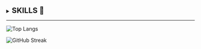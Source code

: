 <details>
<summary><strong style="font-size: 20px;">SKILLS 🌟</strong></summary>
 
## Skills 💻 
<div>
  <img src="https://github.com/devicons/devicon/blob/master/icons/html5/html5-original.svg" title="HTML5" width="40" height="40"/>
  <img src="https://github.com/devicons/devicon/blob/master/icons/css3/css3-original.svg"  title="CSS3"width="40" height="40"/>
  <img src="https://github.com/devicons/devicon/blob/master/icons/javascript/javascript-original.svg" title="JavaScript" width="40" height="40"/>
<!--   <img src="https://github.com/devicons/devicon/blob/master/icons/python/python-original.svg" title="Python" width="40" height="40"/> -->
  <img src="https://github.com/devicons/devicon/blob/master/icons/bash/bash-original.svg" title="Bash" width="40" height="40"/>
</div>

## Tools 🧰
<div>
  <img src="https://github.com/devicons/devicon/blob/master/icons/mysql/mysql-original.svg" title="MySQL" width="40" height="40"/>
  <img src="https://github.com/devicons/devicon/blob/master/icons/mongodb/mongodb-original.svg" title="MongoDB" width="40" height="40"/>
<!--   <img src="https://github.com/devicons/devicon/blob/master/icons/postgresql/postgresql-original.svg" title="PostgresSQL" width="40" height="40"/> -->
  <img src="https://github.com/devicons/devicon/blob/master/icons/git/git-original.svg" title="Git" width="40" height="40"/>
  
</div>

## Skills in learning 🧑‍🎓
<div>
<!--   <img src="https://github.com/devicons/devicon/blob/master/icons/docker/docker-plain.svg" title="Docker" width="40" height="40"/> -->
  <img src="https://github.com/devicons/devicon/blob/master/icons/react/react-original.svg" title="React" width="40" height="40"/>
<!--  <img src="https://github.com/devicons/devicon/blob/master/icons/tailwindcss/tailwindcss-plain.svg" title="TailwindCSS" height="40"> -->
</div>
</details>

<hr>

![Top Langs](https://github-readme-stats.vercel.app/api/top-langs/?username=JHONATAN2022&langs_count=10&show_icons=true&line_height=20&title_color=7A7ADB&text_color=D3D3D3&bg_color=0,000000,130F40&layout=compact&hide_border=true)
<!--![](http://github-profile-summary-cards.vercel.app/api/cards/productive-time?username=jhonatan2022&theme=nightowl&utcOffset=8) -->

![GitHub Streak](https://streak-stats.demolab.com/?user=jhonatan2022&card_width=500&background=0,000000,130F40&dates=EBEBEB&border=EB545400&stroke=FFFFFF&ring=FF0000&fire=FF0000&currStreakNum=EBEBEB&sideNums=EBEBEB&currStreakLabel=FF0006&sideLabels=48F5FF)
